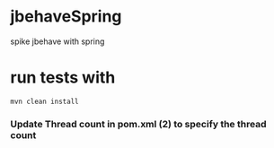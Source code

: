 # jbehaveSpring
spike jbehave with spring

# run tests with 
`mvn clean install`

### Update Thread count in pom.xml (<thread>2</thread>) to specify the thread count

